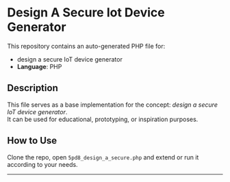 # Design A Secure Iot Device Generator

This repository contains an auto-generated PHP file for:

- design a secure IoT device generator
- **Language**: PHP

## Description

This file serves as a base implementation for the concept: *design a secure IoT device generator*.  
It can be used for educational, prototyping, or inspiration purposes.

## How to Use

Clone the repo, open `5pd8_design_a_secure.php` and extend or run it according to your needs.

---


